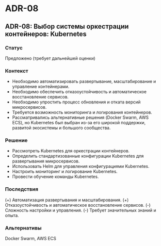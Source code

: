 # ADR-08 

## ADR-08: Выбор системы оркестрации контейнеров: Kubernetes

### Статус

Предложено (требует дальнейшей оценки)

### Контекст

- Необходимо автоматизировать развертывание, масштабирование и управление контейнерами.
- Необходимо обеспечить отказоустойчивость и автоматическое восстановление сервисов.
- Необходимо упростить процесс обновления и отката версий микросервисов.
- Требуется возможность мониторинга и логирования контейнеров.
- Рассматривались альтернативные решения (Docker Swarm, AWS ECS), но Kubernetes был выбран из-за его широкой поддержки, развитой экосистемы и большого сообщества.

### Решение

- Рассмотреть Kubernetes для оркестрации контейнеров.
- Определить стандартизованные конфигурации Kubernetes для развертывания микросервисов.
- Использовать Helm для управления конфигурациями Kubernetes.
- Настроить мониторинг и логирование Kubernetes.
- Провести обучение команды Kubernetes.

### Последствия

(+) Автоматизация развертывания и масштабирования.
(+) Отказоустойчивость и автоматическое восстановление сервисов.
(-) Сложность настройки и управления.
(-) Требует значительных знаний и опыта.

### Альтернативы

Docker Swarm, AWS ECS